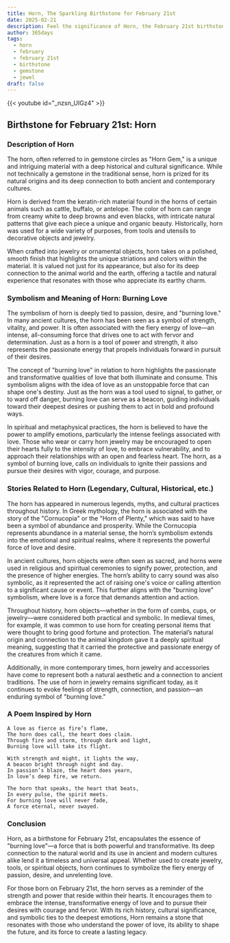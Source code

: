 ```yaml
---
title: Horn, The Sparkling Birthstone for February 21st
date: 2025-02-21
description: Feel the significance of Horn, the February 21st birthstone symbolizing Burning love. Let its beauty and meaning brighten your day.
author: 365days
tags:
  - horn
  - february
  - february 21st
  - birthstone
  - gemstone
  - jewel
draft: false
---
```


{{< youtube id="_nzsn_UIGz4" >}}

## Birthstone for February 21st: Horn

### Description of Horn

The horn, often referred to in gemstone circles as "Horn Gem," is a unique and intriguing material with a deep historical and cultural significance. While not technically a gemstone in the traditional sense, horn is prized for its natural origins and its deep connection to both ancient and contemporary cultures.

Horn is derived from the keratin-rich material found in the horns of certain animals such as cattle, buffalo, or antelope. The color of horn can range from creamy white to deep browns and even blacks, with intricate natural patterns that give each piece a unique and organic beauty. Historically, horn was used for a wide variety of purposes, from tools and utensils to decorative objects and jewelry.

When crafted into jewelry or ornamental objects, horn takes on a polished, smooth finish that highlights the unique striations and colors within the material. It is valued not just for its appearance, but also for its deep connection to the animal world and the earth, offering a tactile and natural experience that resonates with those who appreciate its earthy charm.

### Symbolism and Meaning of Horn: Burning Love

The symbolism of horn is deeply tied to passion, desire, and "burning love." In many ancient cultures, the horn has been seen as a symbol of strength, vitality, and power. It is often associated with the fiery energy of love—an intense, all-consuming force that drives one to act with fervor and determination. Just as a horn is a tool of power and strength, it also represents the passionate energy that propels individuals forward in pursuit of their desires.

The concept of "burning love" in relation to horn highlights the passionate and transformative qualities of love that both illuminate and consume. This symbolism aligns with the idea of love as an unstoppable force that can shape one's destiny. Just as the horn was a tool used to signal, to gather, or to ward off danger, burning love can serve as a beacon, guiding individuals toward their deepest desires or pushing them to act in bold and profound ways.

In spiritual and metaphysical practices, the horn is believed to have the power to amplify emotions, particularly the intense feelings associated with love. Those who wear or carry horn jewelry may be encouraged to open their hearts fully to the intensity of love, to embrace vulnerability, and to approach their relationships with an open and fearless heart. The horn, as a symbol of burning love, calls on individuals to ignite their passions and pursue their desires with vigor, courage, and purpose.

### Stories Related to Horn (Legendary, Cultural, Historical, etc.)

The horn has appeared in numerous legends, myths, and cultural practices throughout history. In Greek mythology, the horn is associated with the story of the "Cornucopia" or the "Horn of Plenty," which was said to have been a symbol of abundance and prosperity. While the Cornucopia represents abundance in a material sense, the horn’s symbolism extends into the emotional and spiritual realms, where it represents the powerful force of love and desire.

In ancient cultures, horn objects were often seen as sacred, and horns were used in religious and spiritual ceremonies to signify power, protection, and the presence of higher energies. The horn’s ability to carry sound was also symbolic, as it represented the act of raising one's voice or calling attention to a significant cause or event. This further aligns with the "burning love" symbolism, where love is a force that demands attention and action.

Throughout history, horn objects—whether in the form of combs, cups, or jewelry—were considered both practical and symbolic. In medieval times, for example, it was common to use horn for creating personal items that were thought to bring good fortune and protection. The material’s natural origin and connection to the animal kingdom gave it a deeply spiritual meaning, suggesting that it carried the protective and passionate energy of the creatures from which it came.

Additionally, in more contemporary times, horn jewelry and accessories have come to represent both a natural aesthetic and a connection to ancient traditions. The use of horn in jewelry remains significant today, as it continues to evoke feelings of strength, connection, and passion—an enduring symbol of "burning love."

### A Poem Inspired by Horn

```
A love as fierce as fire’s flame,  
The horn does call, the heart does claim.  
Through fire and storm, through dark and light,  
Burning love will take its flight.  

With strength and might, it lights the way,  
A beacon bright through night and day.  
In passion’s blaze, the heart does yearn,  
In love’s deep fire, we return.  

The horn that speaks, the heart that beats,  
In every pulse, the spirit meets.  
For burning love will never fade,  
A force eternal, never swayed.
```

### Conclusion

Horn, as a birthstone for February 21st, encapsulates the essence of "burning love"—a force that is both powerful and transformative. Its deep connection to the natural world and its use in ancient and modern cultures alike lend it a timeless and universal appeal. Whether used to create jewelry, tools, or spiritual objects, horn continues to symbolize the fiery energy of passion, desire, and unrelenting love.

For those born on February 21st, the horn serves as a reminder of the strength and power that reside within their hearts. It encourages them to embrace the intense, transformative energy of love and to pursue their desires with courage and fervor. With its rich history, cultural significance, and symbolic ties to the deepest emotions, Horn remains a stone that resonates with those who understand the power of love, its ability to shape the future, and its force to create a lasting legacy.